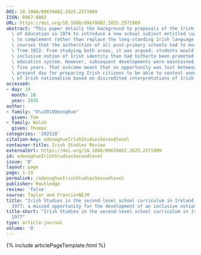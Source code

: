 ```yaml
---
DOI: 10.1080/09670882.2025.2571909
ISSN: 0967-0882
URL: https://doi.org/10.1080/09670882.2025.2571909
abstract: "This paper details the background to proposals of the Irish Department\
  \ of Education in 1974 to introduce a new school subject entitled \u201CIrish Studies\u201D\
  \ to complement rather than replace the long-standing Irish language and literature\
  \ courses that the authorities of all post-primary schools had to ensure were taught\
  \ from 1922. From studying both areas, it was argued, students would develop a more\
  \ inclusive notion of Irish identity than had hitherto been promoted through the\
  \ education system. However, subsequent developments were maintained only for about\
  \ five years. That outcome meant that an opportunity was lost between then and the\
  \ present day for preparing Irish citizens to be able to contest xenophobic expressions\
  \ of Irish nationalism based on discredited interpretations of Irish history."
accessed:
- day: 19
  month: 10
  year: 2025
author:
- family: "O\u2019Donoghue"
  given: Tom
- family: Walsh
  given: Thomas
categories: '202510'
citation-key: odonoghueIrishStudiesSecondlevel
container-title: Irish Studies Review
externalUrl: https://doi.org/10.1080/09670882.2025.2571909
id: odonoghueIrishStudiesSecondlevel
issue: '0'
layout: page
page: 1-19
permalink: /odonoghueIrishStudiesSecondlevel
publisher: Routledge
review: 'false'
source: Taylor and Francis+NEJM
title: "Irish Studies in the second-level school curriculum in Ireland 1973\u2013\
  1977: a missed opportunity for the development of an inclusive notion of Irish identity"
title-short: "Irish Studies in the second-level school curriculum in Ireland 1973\u2013\
  1977"
type: article-journal
volume: '0'
---
```

{% include articlePageTemplate.html %}